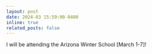 ```yaml
---
layout: post
date: 2024-03 15:59:00-0400
inline: true
related_posts: false
---
```


I will be attending the Arizona Winter School [March 1-7]! 